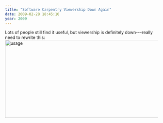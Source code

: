 ```yaml
---
title: "Software Carpentry Viewership Down Again"
date: 2009-02-28 18:45:10
year: 2009
---
```

Lots of people still find it useful, but viewership is definitely down---really need to rewrite this:
<img src="http://pyre.third-bit.com/blog/wp-content/uploads/2009/02/usage.png" alt="usage" title="usage" width="512" height="256" />
